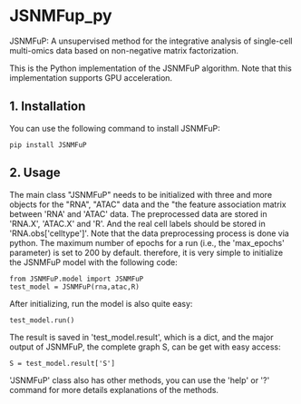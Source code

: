 # JSNMFup_py
JSNMFuP: A unsupervised method for the integrative analysis of single-cell multi-omics data based on non-negative matrix factorization.

This is the Python implementation of the JSNMFuP algorithm. Note that this implementation supports GPU acceleration.

## 1. Installation
You can use the following command to install JSNMFuP:
```
pip install JSNMFuP
```

## 2. Usage
The main class "JSNMFuP" needs to be initialized with three and more objects for the "RNA", "ATAC" data and the "the feature association matrix between 'RNA' and 'ATAC' data. The preprocessed data are stored in 'RNA.X', 'ATAC.X' and 'R'. And the real cell labels should be stored in 'RNA.obs['celltype']'. Note that the data preprocessing process is done via python. The maximum number of epochs for a run (i.e., the 'max_epochs' parameter) is set to 200 by default. therefore, it is very simple to initialize the JSNMFuP model with the following code:

```
from JSNMFuP.model import JSNMFuP
test_model = JSNMFuP(rna,atac,R)
```
After initializing, run the model is also quite easy: 
```
test_model.run()
```
The result is saved in 'test_model.result', which is a dict, and the major output of JSNMFuP, the complete graph S, can be get with easy access:
```
S = test_model.result['S']
```
'JSNMFuP' class also has other methods, you can use the 'help' or '?' command for more details explanations of the methods.

